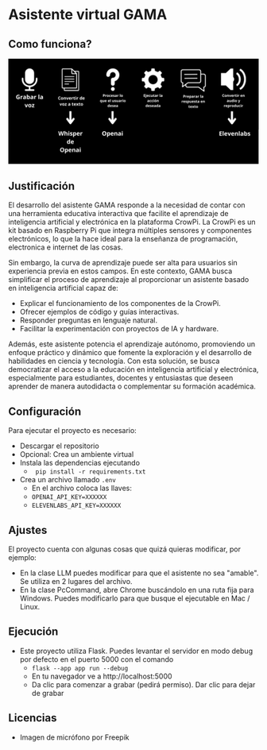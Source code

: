 
# Asistente virtual GAMA

## Como funciona?
![Descripción de la imagen](templates/Diagram.png)

## Justificación

El desarrollo del asistente GAMA responde a la necesidad de contar con una herramienta educativa interactiva que facilite el aprendizaje de inteligencia artificial y electrónica en la plataforma CrowPi. La CrowPi es un kit basado en Raspberry Pi que integra múltiples sensores y componentes electrónicos, lo que la hace ideal para la enseñanza de programación, electronica e internet de las cosas.

Sin embargo, la curva de aprendizaje puede ser alta para usuarios sin experiencia previa en estos campos. En este contexto, GAMA busca simplificar el proceso de aprendizaje al proporcionar un asistente basado en inteligencia artificial capaz de:

- Explicar el funcionamiento de los componentes de la CrowPi.
- Ofrecer ejemplos de código y guías interactivas.
- Responder preguntas en lenguaje natural.
- Facilitar la experimentación con proyectos de IA y hardware.

Además, este asistente potencia el aprendizaje autónomo, promoviendo un enfoque práctico y dinámico que fomente la exploración y el desarrollo de habilidades en ciencia y tecnología. Con esta solución, se busca democratizar el acceso a la educación en inteligencia artificial y electrónica, especialmente para estudiantes, docentes y entusiastas que deseen aprender de manera autodidacta o complementar su formación académica.

## Configuración
Para ejecutar el proyecto es necesario:
- Descargar el repositorio
- Opcional: Crea un ambiente virtual
- Instala las dependencias ejecutando 
	- ```  pip install -r requirements.txt ```
- Crea un archivo llamado ```.env```
	- En el archivo coloca las llaves:
	- ```OPENAI_API_KEY=XXXXXX```
	- ```ELEVENLABS_API_KEY=XXXXXX```

## Ajustes
El proyecto cuenta con algunas cosas que quizá quieras modificar, por ejemplo:

- En la clase LLM puedes modificar para que el asistente no sea "amable". Se utiliza en 2 lugares del archivo.
- En la clase PcCommand, abre Chrome buscándolo en una ruta fija para Windows. Puedes modificarlo para que busque el ejecutable en Mac / Linux.

## Ejecución
- Este proyecto utiliza Flask. Puedes levantar el servidor en modo debug por defecto en el puerto 5000 con el comando
	- ```flask --app app run --debug```
	- En tu navegador ve a http://localhost:5000
	- Da clic para comenzar a grabar (pedirá permiso). Dar clic para dejar de grabar

## Licencias
- Imagen de micrófono por Freepik
